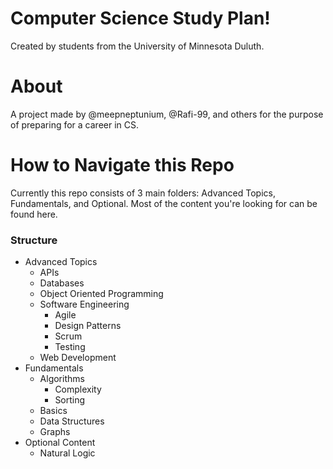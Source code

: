 # Computer Science Study Plan!
Created by students from the University of Minnesota Duluth.

# About 
A project made by @meepneptunium, @Rafi-99, and others for the purpose of preparing for a career in CS.

# How to Navigate this Repo
Currently this repo consists of 3 main folders: Advanced Topics, Fundamentals, and Optional. 
Most of the content you're looking for can be found here. 

### Structure
* Advanced Topics
    * APIs
    * Databases
    * Object Oriented Programming 
    * Software Engineering
        * Agile
        * Design Patterns
        * Scrum
        * Testing 
    * Web Development
* Fundamentals 
    * Algorithms
        * Complexity
        * Sorting 
    * Basics
    * Data Structures 
    * Graphs
* Optional Content
    * Natural Logic 